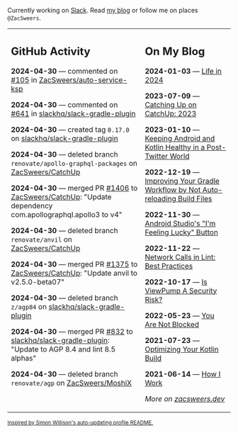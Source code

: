 Currently working on [Slack](https://slack.com/). Read [my blog](https://zacsweers.dev/) or follow me on places `@ZacSweers`.

<table><tr><td valign="top" width="60%">

## GitHub Activity
<!-- githubActivity starts -->
**2024-04-30** — commented on [#105](https://github.com/ZacSweers/auto-service-ksp/issues/105#issuecomment-2087873622) in [ZacSweers/auto-service-ksp](https://github.com/ZacSweers/auto-service-ksp)

**2024-04-30** — commented on [#641](https://github.com/slackhq/slack-gradle-plugin/pull/641#issuecomment-2087592566) in [slackhq/slack-gradle-plugin](https://github.com/slackhq/slack-gradle-plugin)

**2024-04-30** — created tag `0.17.0` on [slackhq/slack-gradle-plugin](https://github.com/slackhq/slack-gradle-plugin)

**2024-04-30** — deleted branch `renovate/apollo-graphql-packages` on [ZacSweers/CatchUp](https://github.com/ZacSweers/CatchUp)

**2024-04-30** — merged PR [#1406](https://github.com/ZacSweers/CatchUp/pull/1406) to [ZacSweers/CatchUp](https://github.com/ZacSweers/CatchUp): "Update dependency com.apollographql.apollo3 to v4"

**2024-04-30** — deleted branch `renovate/anvil` on [ZacSweers/CatchUp](https://github.com/ZacSweers/CatchUp)

**2024-04-30** — merged PR [#1375](https://github.com/ZacSweers/CatchUp/pull/1375) to [ZacSweers/CatchUp](https://github.com/ZacSweers/CatchUp): "Update anvil to v2.5.0-beta07"

**2024-04-30** — deleted branch `z/agp84` on [slackhq/slack-gradle-plugin](https://github.com/slackhq/slack-gradle-plugin)

**2024-04-30** — merged PR [#832](https://github.com/slackhq/slack-gradle-plugin/pull/832) to [slackhq/slack-gradle-plugin](https://github.com/slackhq/slack-gradle-plugin): "Update to AGP 8.4 and lint 8.5 alphas"

**2024-04-30** — deleted branch `renovate/agp` on [ZacSweers/MoshiX](https://github.com/ZacSweers/MoshiX)
<!-- githubActivity ends -->
</td><td valign="top" width="40%">

## On My Blog
<!-- blog starts -->
**2024-01-03** — [Life in 2024](https://www.zacsweers.dev/life-in-2024/)

**2023-07-09** — [Catching Up on CatchUp: 2023](https://www.zacsweers.dev/catching-up-on-catchup-2023/)

**2023-01-10** — [Keeping Android and Kotlin Healthy in a Post-Twitter World](https://www.zacsweers.dev/keeping-android-healthy/)

**2022-12-19** — [Improving Your Gradle Workflow by Not Auto-reloading Build Files](https://www.zacsweers.dev/improving-your-workflow-by-not-auto-reloading-build-files/)

**2022-11-30** — [Android Studio's "I'm Feeling Lucky" Button](https://www.zacsweers.dev/android-studios-im-feeling-lucky-button/)

**2022-11-22** — [Network Calls in Lint: Best Practices](https://www.zacsweers.dev/network-calls-in-lint-best-practices/)

**2022-10-17** — [Is ViewPump A Security Risk?](https://www.zacsweers.dev/is-viewpump-a-security-risk/)

**2022-05-23** — [You Are Not Blocked](https://www.zacsweers.dev/you-are-not-blocked/)

**2021-07-23** — [Optimizing Your Kotlin Build](https://www.zacsweers.dev/optimizing-your-kotlin-build/)

**2021-06-14** — [How I Work](https://www.zacsweers.dev/how-i-work/)
<!-- blog ends -->
_More on [zacsweers.dev](https://zacsweers.dev/)_
</td></tr></table>

<sub><a href="https://simonwillison.net/2020/Jul/10/self-updating-profile-readme/">Inspired by Simon Willison's auto-updating profile README.</a></sub>